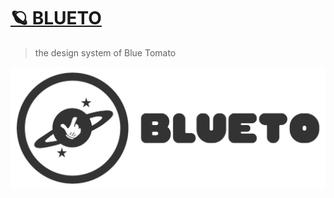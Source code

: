 # [🪐 BLUETO](https://blueto.blue-tomato.com)

> the design system of Blue Tomato

![Logo](logo.png)
